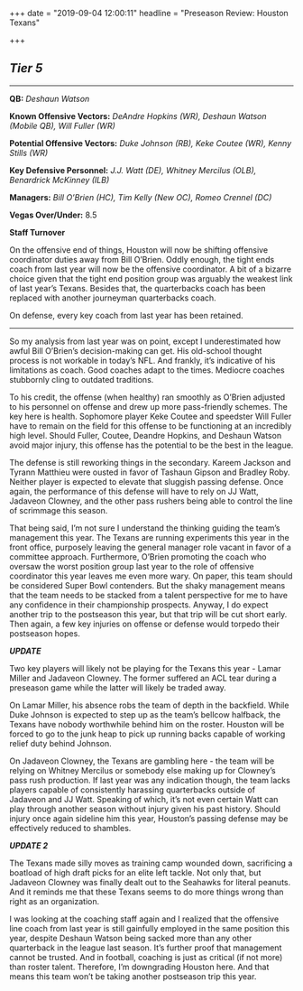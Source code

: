 +++
date = "2019-09-04 12:00:11"
headline = "Preseason Review: Houston Texans"

+++
## **_Tier 5_**

***

**QB:** _Deshaun Watson_

**Known Offensive Vectors:** _DeAndre Hopkins (WR), Deshaun Watson (Mobile QB), Will Fuller (WR)_

**Potential Offensive Vectors:** _Duke Johnson (RB), Keke Coutee (WR), Kenny Stills (WR)_

**Key Defensive Personnel:**  _J.J. Watt (DE), Whitney Mercilus (OLB), Benardrick McKinney (ILB)_

**Managers:** _Bill O’Brien (HC), Tim Kelly (New OC), Romeo Crennel (DC)_

**Vegas Over/Under:** 8.5

**Staff Turnover**

On the offensive end of things, Houston will now be shifting offensive coordinator duties away from Bill O’Brien. Oddly enough, the tight ends coach from last year will now be the offensive coordinator. A bit of a bizarre choice given that the tight end position group was arguably the weakest link of last year’s Texans. Besides that, the quarterbacks coach has been replaced with another journeyman quarterbacks coach.

On defense, every key coach from last year has been retained.

***

So my analysis from last year was on point, except I underestimated how awful Bill O’Brien’s decision-making can get. His old-school thought process is not workable in today’s NFL. And frankly, it’s indicative of his limitations as coach. Good coaches adapt to the times. Mediocre coaches stubbornly cling to outdated traditions.

To his credit, the offense (when healthy) ran smoothly as O’Brien adjusted to his personnel on offense and drew up more pass-friendly schemes. The key here is health. Sophomore player Keke Coutee and speedster Will Fuller have to remain on the field for this offense to be functioning at an incredibly high level. Should Fuller, Coutee, Deandre Hopkins, and Deshaun Watson avoid major injury, this offense has the potential to be the best in the league.

The defense is still reworking things in the secondary. Kareem Jackson and Tyrann Matthieu were ousted in favor of Tashaun Gipson and Bradley Roby. Neither player is expected to elevate that sluggish passing defense. Once again, the performance of this defense will have to rely on JJ Watt, Jadaveon Clowney, and the other pass rushers being able to control the line of scrimmage this season.

That being said, I’m not sure I understand the thinking guiding the team’s management this year. The Texans are running experiments this year in the front office, purposely leaving the general manager role vacant in favor of a committee approach. Furthermore, O’Brien promoting the coach who oversaw the worst position group last year to the role of offensive coordinator this year leaves me even more wary. On paper, this team should be considered Super Bowl contenders. But the shaky management means that the team needs to be stacked from a talent perspective for me to have any confidence in their championship prospects. Anyway, I do expect another trip to the postseason this year, but that trip will be cut short early. Then again, a few key injuries on offense or defense would torpedo their postseason hopes.

**_UPDATE_**

Two key players will likely not be playing for the Texans this year - Lamar Miller and Jadaveon Clowney. The former suffered an ACL tear during a preseason game while the latter will likely be traded away.

On Lamar Miller, his absence robs the team of depth in the backfield. While Duke Johnson is expected to step up as the team’s bellcow halfback, the Texans have nobody worthwhile behind him on the roster. Houston will be forced to go to the junk heap to pick up running backs capable of working relief duty behind Johnson.

On Jadaveon Clowney, the Texans are gambling here - the team will be relying on Whitney Mercilus or somebody else making up for Clowney’s pass rush production. If last year was any indication though, the team lacks players capable of consistently harassing quarterbacks outside of Jadaveon and JJ Watt. Speaking of which, it’s not even certain Watt can play through another season without injury given his past history. Should injury once again sideline him this year, Houston’s passing defense may be effectively reduced to shambles.

**_UPDATE 2_**

The Texans made silly moves as training camp wounded down, sacrificing a boatload of high draft picks for an elite left tackle. Not only that, but Jadaveon Clowney was finally dealt out to the Seahawks for literal peanuts. And it reminds me that these Texans seems to do more things wrong than right as an organization.

I was looking at the coaching staff again and I realized that the offensive line coach from last year is still gainfully employed in the same position this year, despite Deshaun Watson being sacked more than any other quarterback in the league last season. It’s further proof that management cannot be trusted. And in football, coaching is just as critical (if not more) than roster talent. Therefore, I’m downgrading Houston here. And that means this team won’t be taking another postseason trip this year.